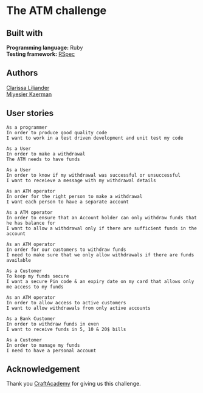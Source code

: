 # The ATM challenge

## Built with
**Programming language:** Ruby  
**Testing framework:** [RSpec](https://rspec.info/) 

## Authors  
[Clarissa Liljander](https://github.com/clalil)  
[Miyesier Kaerman](https://github.com/miyeaier)  

## User stories
```
As a programmer  
In order to produce good quality code  
I want to work in a test driven development and unit test my code  

As a User         
In order to make a withdrawal        
The ATM needs to have funds  

As a User  
In order to know if my withdrawal was successful or unsuccessful  
I want to receieve a message with my withdrawal details  

As an ATM operator  
In order for the right person to make a withdrawal  
I want each person to have a separate account  

As a ATM operator  
In order to ensure that an Account holder can only withdraw funds that he has balance for   
I want to allow a withdrawal only if there are sufficient funds in the account  

As an ATM operator  
In order for our customers to withdraw funds  
I need to make sure that we only allow withdrawals if there are funds available  

As a Customer
To keep my funds secure
I want a secure Pin code & an expiry date on my card that allows only me access to my funds  

As an ATM operator  
In order to allow access to active customers  
I want to allow withdrawals from only active accounts  

As a Bank Customer  
In order to withdraw funds in even  
I want to receive funds in 5, 10 & 20$ bills  

As a Customer  
In order to manage my funds  
I need to have a personal account

```  

## Acknowledgement  
Thank you [CraftAcademy](https://craftacademy.se/) for giving us this challenge.